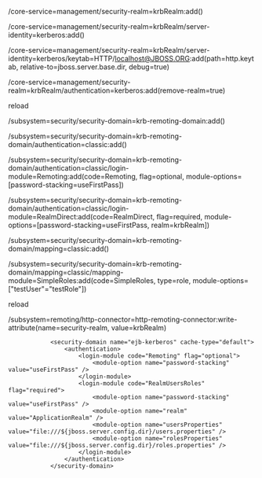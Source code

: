 
/core-service=management/security-realm=krbRealm:add()

/core-service=management/security-realm=krbRealm/server-identity=kerberos:add()

/core-service=management/security-realm=krbRealm/server-identity=kerberos/keytab=HTTP\/localhost@JBOSS.ORG:add(path=http.keytab, relative-to=jboss.server.base.dir, debug=true)

/core-service=management/security-realm=krbRealm/authentication=kerberos:add(remove-realm=true)

reload

/subsystem=security/security-domain=krb-remoting-domain:add()

/subsystem=security/security-domain=krb-remoting-domain/authentication=classic:add()

/subsystem=security/security-domain=krb-remoting-domain/authentication=classic/login-module=Remoting:add(code=Remoting, flag=optional, module-options=[password-stacking=useFirstPass])

/subsystem=security/security-domain=krb-remoting-domain/authentication=classic/login-module=RealmDirect:add(code=RealmDirect, flag=required, module-options=[password-stacking=useFirstPass, realm=krbRealm])

/subsystem=security/security-domain=krb-remoting-domain/mapping=classic:add()

/subsystem=security/security-domain=krb-remoting-domain/mapping=classic/mapping-module=SimpleRoles:add(code=SimpleRoles, type=role, module-options=["testUser"="testRole"])

reload


/subsystem=remoting/http-connector=http-remoting-connector:write-attribute(name=security-realm, value=krbRealm)



 <security-domain name="krb-remoting-domain">
                    <authentication>
                        <login-module code="Remoting" flag="optional">
                            <module-option name="password-stacking" value="useFirstPass"/>
                        </login-module>
                        <login-module code="RealmDirect" flag="required">
                            <module-option name="password-stacking" value="useFirstPass"/>
                            <module-option name="realm" value="krbRealm"/>
                        </login-module>
                    </authentication>
                    <mapping>
                        <mapping-module code="SimpleRoles" type="role">
                            <module-option name="testUser" value="testRole"/>
                        </mapping-module>
                    </mapping>
                </security-domain>



                <security-domain name="ejb-kerberos" cache-type="default">
					<authentication>
						<login-module code="Remoting" flag="optional">
							<module-option name="password-stacking" value="useFirstPass" />
						</login-module>
						<login-module code="RealmUsersRoles" flag="required">
							<module-option name="password-stacking" value="useFirstPass" />
							<module-option name="realm" value="ApplicationRealm" />
							<module-option name="usersProperties" value="file:///${jboss.server.config.dir}/users.properties" />
							<module-option name="rolesProperties" value="file:///${jboss.server.config.dir}/roles.properties" />
						</login-module>
					</authentication>
				</security-domain>